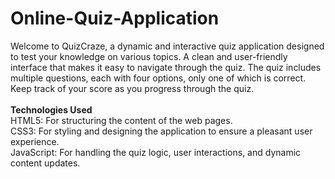 # Online-Quiz-Application<br>
Welcome to QuizCraze, a dynamic and interactive quiz application designed to test your knowledge on various topics. A clean and user-friendly interface that makes it easy to navigate through the quiz. The quiz includes multiple questions, each with four options, only one of which is correct. Keep track of your score as you progress through the quiz.<br><br>
<b>Technologies Used</b><br>
HTML5: For structuring the content of the web pages.<br>
CSS3: For styling and designing the application to ensure a pleasant user experience.<br>
JavaScript: For handling the quiz logic, user interactions, and dynamic content updates.
